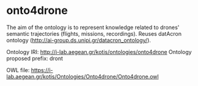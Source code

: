 # onto4drone
The aim of the ontology is to represent knowledge related to drones' semantic trajectories (flights, missions, recordings). Reuses datAcron ontology (http://ai-group.ds.unipi.gr/datacron_ontology/).

Ontology IRI: http://i-lab.aegean.gr/kotis/ontologies/onto4drone
Ontology proposed prefix: dront

OWL file: https://i-lab.aegean.gr/kotis/Ontologies/Onto4drone/Onto4drone.owl
